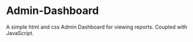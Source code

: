 # Admin-Dashboard

A simple html and css Admin Dashboard for viewing reports.
Coupled with JavaScript.

